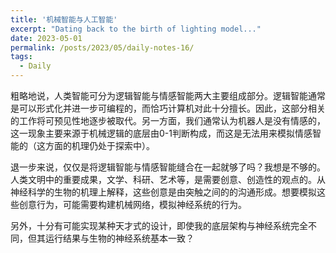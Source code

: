 ```yaml
---
title: '机械智能与人工智能'
excerpt: "Dating back to the birth of lighting model..."
date: 2023-05-01
permalink: /posts/2023/05/daily-notes-16/
tags:
  - Daily
---
```


粗略地说，人类智能可分为逻辑智能与情感智能两大主要组成部分。逻辑智能通常是可以形式化并进一步可编程的，而恰巧计算机对此十分擅长。因此，这部分相关的工作将可预见性地逐步被取代。另一方面，我们通常认为机器人是没有情感的，这一现象主要来源于机械逻辑的底层由0-1判断构成，而这是无法用来模拟情感智能的（这方面的机理仍处于探索中）。

退一步来说，仅仅是将逻辑智能与情感智能缝合在一起就够了吗？我想是不够的。人类文明中的重要成果，文学、科研、艺术等，是需要创意、创造性的观点的。从神经科学的生物的机理上解释，这些创意是由突触之间的的沟通形成。想要模拟这些创意行为，可能需要构建机械网络，模拟神经系统的行为。

另外，十分有可能实现某种天才式的设计，即使我的底层架构与神经系统完全不同，但其运行结果与生物的神经系统基本一致？
